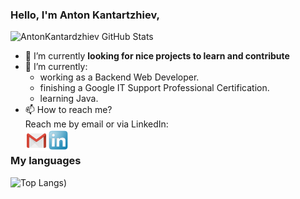 ### Hello, I'm Anton Kantartzhiev,

![AntonKantardzhiev GitHub Stats](https://github-readme-stats.vercel.app/api?username=AntonKantardzhiev&theme=algolia&show_icons=true)
<!--
- 🔭 I’m currently working on ...
- 🌱 I’m currently learning ...
- 👯 I’m looking to collaborate on ...
- 🤔 I’m looking for help with ...
- 💬 Ask me about ...
- 📫 How to reach me: ...
- 😄 Pronouns: ...
- ⚡ Fun fact: ...
-->

- 🔭 I’m currently **looking for nice projects to learn and contribute**
- 🌱 I’m currently:
  <ul>
  <li>working as a Backend Web Developer.</li>
  <li>finishing a Google IT Support Professional Certification.</li>
  <li>learning Java.</li>
  </ul>
- 📫 How to reach me?</br>
  Reach me by email or via LinkedIn:</br>
    <a target="_blank" href="mailto:kantardjiev88@gmail.com">
    <img align="left" alt="Gmail" width="35px" src="img/gmail.png" />
    </a>
  <a href="https://www.linkedin.com/in/anton-kantardjiev-31115732/">
  <img align="left" alt="LinkedIn" width="35px" src="img/linkedin.png" />
  </a>
  <br/>

### My languages<br/>

![Top Langs](https://github-readme-stats.vercel.app/api/top-langs/?username=AntonKantardzhiev&layout=compact&theme=algolia))

